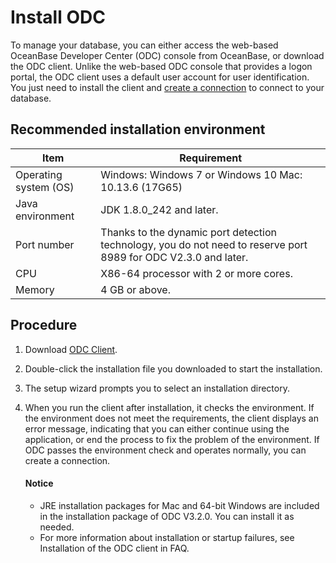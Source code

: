 Install ODC 
================================

To manage your database, you can either access the web-based OceanBase Developer Center (ODC) console from OceanBase, or download the ODC client. Unlike the web-based ODC console that provides a logon portal, the ODC client uses a default user account for user identification. You just need to install the client and [create a connection](3.client-odc-connect-database/1.client-odc-create-connection.md) to connect to your database.

Recommended installation environment 
---------------------------------------------



|         Item          |                                                   Requirement                                                   |
|-----------------------|-----------------------------------------------------------------------------------------------------------------|
| Operating system (OS) | Windows: Windows 7 or Windows 10 Mac: 10.13.6 (17G65)                                           |
| Java environment      | JDK 1.8.0_242 and later.                                                                                        |
| Port number           | Thanks to the dynamic port detection technology, you do not need to reserve port 8989 for ODC V2.3.0 and later. |
| CPU                   | X86-64 processor with 2 or more cores.                                                                          |
| Memory                | 4 GB or above.                                                                                                  |



Procedure 
------------------

1. Download [ODC Client](https://help.aliyun.com/document_detail/212816.html).

2. Double-click the installation file you downloaded to start the installation.

3. The setup wizard prompts you to select an installation directory.

4. When you run the client after installation, it checks the environment. If the environment does not meet the requirements, the client displays an error message, indicating that you can either continue using the application, or end the process to fix the problem of the environment. If ODC passes the environment check and operates normally, you can create a connection.

   <main id="notice" type='notice'>
     <h4>Notice</h4>
     <ul>
     <li>JRE installation packages for Mac and 64-bit Windows are included in the installation package of ODC V3.2.0. You can install it as needed.</li>
     <li>For more information about installation or startup failures, see Installation of the ODC client in FAQ.</li>
     </ul>
   </main>